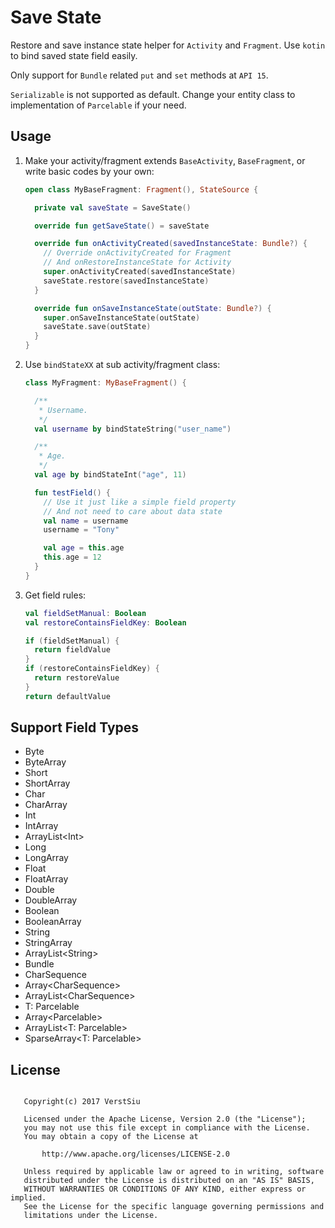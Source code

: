 
# Save State

Restore and save instance state helper for `Activity` and `Fragment`. Use `kotin` to bind saved state field easily.

Only support for `Bundle` related `put` and `set` methods at `API 15`.

`Serializable` is not supported as default. Change your entity class to implementation of `Parcelable` if your need.

## Usage

1. Make your activity/fragment extends `BaseActivity`, `BaseFragment`, or write basic codes by your own:

    ```kotlin
    open class MyBaseFragment: Fragment(), StateSource {

      private val saveState = SaveState()

      override fun getSaveState() = saveState

      override fun onActivityCreated(savedInstanceState: Bundle?) {
        // Override onActivityCreated for Fragment
        // And onRestoreInstanceState for Activity
        super.onActivityCreated(savedInstanceState)
        saveState.restore(savedInstanceState)
      }

      override fun onSaveInstanceState(outState: Bundle?) {
        super.onSaveInstanceState(outState)
        saveState.save(outState)
      }
    }
    ```

2. Use `bindStateXX` at sub activity/fragment class:

    ```kotlin
    class MyFragment: MyBaseFragment() {

      /**
       * Username.
       */
      val username by bindStateString("user_name")

      /**
       * Age.
       */
      val age by bindStateInt("age", 11)

      fun testField() {
        // Use it just like a simple field property
        // And not need to care about data state
        val name = username
        username = "Tony"

        val age = this.age
        this.age = 12
      }
    }
    ```

3. Get field rules:

    ```kotlin
    val fieldSetManual: Boolean
    val restoreContainsFieldKey: Boolean

    if (fieldSetManual) {
      return fieldValue
    }
    if (restoreContainsFieldKey) {
      return restoreValue
    }
    return defaultValue
    ```

## Support Field Types

* Byte
* ByteArray
* Short
* ShortArray
* Char
* CharArray
* Int
* IntArray
* ArrayList&lt;Int&gt;
* Long
* LongArray
* Float
* FloatArray
* Double
* DoubleArray
* Boolean
* BooleanArray
* String
* StringArray
* ArrayList&lt;String&gt;
* Bundle
* CharSequence
* Array&lt;CharSequence&gt;
* ArrayList&lt;CharSequence&gt;
* T: Parcelable
* Array&lt;Parcelable&gt;
* ArrayList&lt;T: Parcelable&gt;
* SparseArray&lt;T: Parcelable&gt;

## License

```

   Copyright(c) 2017 VerstSiu

   Licensed under the Apache License, Version 2.0 (the "License");
   you may not use this file except in compliance with the License.
   You may obtain a copy of the License at

       http://www.apache.org/licenses/LICENSE-2.0

   Unless required by applicable law or agreed to in writing, software
   distributed under the License is distributed on an "AS IS" BASIS,
   WITHOUT WARRANTIES OR CONDITIONS OF ANY KIND, either express or implied.
   See the License for the specific language governing permissions and
   limitations under the License.

```